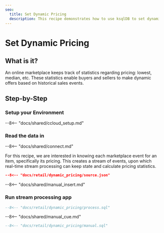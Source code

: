 ```yaml
---
seo:
  title: Set Dynamic Pricing
  description: This recipe demonstrates how to use ksqlDB to set dynamic pricing in an online marketplace
---
```


# Set Dynamic Pricing

## What is it?

An online marketplace keeps track of statistics regarding pricing: lowest, median, etc.
These statistics enable buyers and sellers to make dynamic offers based on historical sales events.

## Step-by-Step

### Setup your Environment

--8<-- "docs/shared/ccloud_setup.md"

### Read the data in

--8<-- "docs/shared/connect.md"

For this recipe, we are interested in knowing each marketplace event for an item, specifically its pricing. 
This creates a stream of events, upon which real-time stream processing can keep state and calculate pricing statistics.

```json
--8<-- "docs/retail/dynamic_pricing/source.json"
```

--8<-- "docs/shared/manual_insert.md"

### Run stream processing app

```sql
--8<-- "docs/retail/dynamic_pricing/process.sql"
```

--8<-- "docs/shared/manual_cue.md"

```sql
--8<-- "docs/retail/dynamic_pricing/manual.sql"
```
